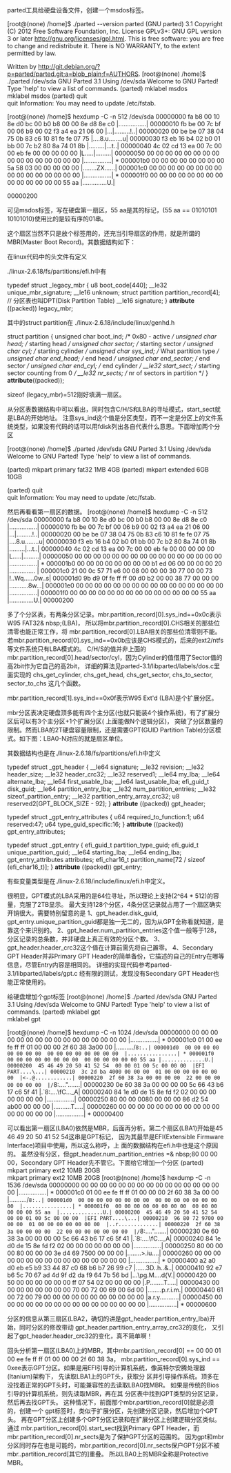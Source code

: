parted工具给硬盘设备文件，创建一个msdos标签。

[root@(none) /home]$ ./parted --version
parted (GNU parted) 3.1
Copyright (C) 2012 Free Software Foundation, Inc.
License GPLv3+: GNU GPL version 3 or later <http://gnu.org/licenses/gpl.html>.
This is free software: you are free to change and redistribute it.
There is NO WARRANTY, to the extent permitted by law.

Written by <http://git.debian.org/?p=parted/parted.git;a=blob_plain;f=AUTHORS>.
[root@(none) /home]$ ./parted /dev/sda
GNU Parted 3.1
Using /dev/sda
Welcome to GNU Parted! Type 'help' to view a list of commands.
(parted) mklabel msdos                                                    
mklabel msdos
(parted) quit                                                             
quit
Information: You may need to update /etc/fstab.

[root@(none) /home]$ hexdump -C -n 512 /dev/sda 
00000000  fa b8 00 10 8e d0 bc 00  b0 b8 00 00 8e d8 8e c0  |................|
00000010  fb be 00 7c bf 00 06 b9  00 02 f3 a4 ea 21 06 00  |...|.........!..|
00000020  00 be be 07 38 04 75 0b  83 c6 10 81 fe fe 07 75  |....8.u........u|
00000030  f3 eb 16 b4 02 b0 01 bb  00 7c b2 80 8a 74 01 8b  |.........|...t..|
00000040  4c 02 cd 13 ea 00 7c 00  00 eb fe 00 00 00 00 00  |L.....|.........|
00000050  00 00 00 00 00 00 00 00  00 00 00 00 00 00 00 00  |................|
*
000001b0  00 00 00 00 00 00 00 00  5a 58 03 00 00 00 00 00  |........ZX......|
000001c0  00 00 00 00 00 00 00 00  00 00 00 00 00 00 00 00  |................|
*
000001f0  00 00 00 00 00 00 00 00  00 00 00 00 00 00 55 aa  |..............U.|

00000200

可见msdos标签，写在硬盘第一扇区，55 aa是其的标记，(55 aa == 01010101 10101010)使用比的是较有序的01串。

这个扇区当然不只是放个标签用的，还充当引导扇区的作用，就是所谓的MBR(Master Boot Record)。其数据结构如下：

在linux代码中的头文件有定义

./linux-2.6.18/fs/partitions/efi.h中有

typedef struct _legacy_mbr {
        u8 boot_code[440];
        __le32 unique_mbr_signature;
        __le16 unknown;
        struct partition partition_record[4]; // 分区表也叫DPT(Disk Partition Table)
        __le16 signature;
} __attribute__ ((packed)) legacy_mbr;

其中的struct partition在
./linux-2.6.18/include/linux/genhd.h

struct partition {
        unsigned char boot_ind;         /* 0x80 - active */
        unsigned char head;             /* starting head */
        unsigned char sector;           /* starting sector */
        unsigned char cyl;              /* starting cylinder */
        unsigned char sys_ind;          /* What partition type */
        unsigned char end_head;         /* end head */
        unsigned char end_sector;       /* end sector */
        unsigned char end_cyl;          /* end cylinder */
        __le32 start_sect;      /* starting sector counting from 0 */
        __le32 nr_sects;                /* nr of sectors in partition */
} __attribute__((packed));  

sizeof (legacy_mbr)=512刚好填满一扇区。

从分区表数据结构中可以看出，同时包含C/H/S和LBA的寻址模式，start_sect就是LBA的开始地址。
注意sys_ind这个值是分区类型，而不一定是分区上的文件系统类型，如果没有代码的话可以用fdisk列出各自代表什么意思。下面增加两个分区

[root@(none) /home]$ ./parted /dev/sda
GNU Parted 3.1
Using /dev/sda
Welcome to GNU Parted! Type 'help' to view a list of commands.

(parted) mkpart primary fat32 1MB 4GB
(parted) mkpart extended 6GB 10GB 

(parted) quit                                                             
quit
Information: You may need to update /etc/fstab.

然后再看看第一扇区的数据。
[root@(none) /home]$ hexdump -C -n 512 /dev/sda 
00000000  fa b8 00 10 8e d0 bc 00  b0 b8 00 00 8e d8 8e c0  |................|
00000010  fb be 00 7c bf 00 06 b9  00 02 f3 a4 ea 21 06 00  |...|.........!..|
00000020  00 be be 07 38 04 75 0b  83 c6 10 81 fe fe 07 75  |....8.u........u|
00000030  f3 eb 16 b4 02 b0 01 bb  00 7c b2 80 8a 74 01 8b  |.........|...t..|
00000040  4c 02 cd 13 ea 00 7c 00  00 eb fe 00 00 00 00 00  |L.....|.........|
00000050  00 00 00 00 00 00 00 00  00 00 00 00 00 00 00 00  |................|
*
000001b0  00 00 00 00 00 00 00 00  b1 ed 06 00 00 00 00 20  |............... |
000001c0  21 00 0c 57 71 e6 00 08  00 00 00 30 77 00 00 73  |!..Wq......0w..s|
000001d0  9b d9 0f fe ff ff 00 d0  b2 00 00 38 77 00 00 00  |...........8w...|
000001e0  00 00 00 00 00 00 00 00  00 00 00 00 00 00 00 00  |................|
000001f0  00 00 00 00 00 00 00 00  00 00 00 00 00 00 55 aa  |..............U.|
00000200

多了个分区表，有两条分区记录。mbr.partition_record[0].sys_ind==0x0c表示W95 FAT32& nbsp;(LBA)，
所以将mbr.partition_record[0].CHS相关的那些位清零也能正常工作，将 mbr.partition_record[0].LBA相关的那些位清零则不能。
若mbr.partition_record[0].sys_ind==0x0b应该是CHS模式的，后来的ext2/ntfs等文件系统只有LBA模式的。
C/H/S的值并非上面的mbr.partition_record[0].head/sector/cyl，因为Cylinder的值借用了Sector值的高2bit作为它自己的高2bit，
详细的算法见parted-3.1/libparted/labels/dos.c里面实现的 chs_get_cylinder, chs_get_head, chs_get_sector, chs_to_sector, sector_to_chs 这几个函数。

mbr.partition_record[1].sys_ind==0x0f表示W95 Ext'd (LBA)是个扩展分区。

mbr分区表决定硬盘顶多能有四个主分区(也就只能装4个操作系统)，有了扩展分区后可以有3个主分区+1个扩展分区( 上面能做N个逻辑分区)，
突破了分区数量的限制。然而LBA的2T硬盘容量限制，还是需要GPT(GUID Partition Table)分区模式。如下图：LBA0-N对应的就是扇区单位。

其数据结构也是在./linux-2.6.18/fs/partitions/efi.h中定义

typedef struct _gpt_header {
    __le64 signature;
    __le32 revision;
    __le32 header_size;
    __le32 header_crc32;
    __le32 reserved1;
    __le64 my_lba;
    __le64 alternate_lba;
    __le64 first_usable_lba;
    __le64 last_usable_lba;
    efi_guid_t disk_guid;
    __le64 partition_entry_lba;
    __le32 num_partition_entries;
    __le32 sizeof_partition_entry;
    __le32 partition_entry_array_crc32;
    u8 reserved2[GPT_BLOCK_SIZE - 92];
} __attribute__ ((packed)) gpt_header;

typedef struct _gpt_entry_attributes {
    u64 required_to_function:1;
    u64 reserved:47;
        u64 type_guid_specific:16;
} __attribute__ ((packed)) gpt_entry_attributes;

typedef struct _gpt_entry {
    efi_guid_t partition_type_guid;
    efi_guid_t unique_partition_guid;
    __le64 starting_lba;
    __le64 ending_lba;
    gpt_entry_attributes attributes;
    efi_char16_t partition_name[72 / sizeof (efi_char16_t)];
} __attribute__ ((packed)) gpt_entry;

有些变量类型是在./linux-2.6.18/include/linux/efi.h中定义。

很明显，GPT模式的LBA采用的是64位寻址，所以理论上支持(2^64 * 512)的容量，克服了2TB显示。
最大支持128个分区，4条分区记录就占用了一个扇区确实开销很大。需要特别留意的是
1、gpt_header.disk_guid, gpt_entry.unique_partition_guid都是独一无二的，因为从GPT全称看就知道，是靠这个来识别的。
2、gpt_header.num_partition_entries这个值一般等于128，分区记录的总条数，并非硬盘上真正有效的分区个数。
3、gpt_header.header_crc32这个值在计算前需先将自己置零。
4、Secondary GPT Header并非Primary GPT Header的简单备份，它描述的自己的Entry在哪等信息，尽管Entry内容是相同的。
详细的实现代码参考parted-3.1/libparted/labels/gpt.c
经有限的测试，发现没有Secondary GPT Header也能正常使用的。

给硬盘增加个gpt标签
[root@(none) /home]$ ./parted /dev/sda
GNU Parted 3.1
Using /dev/sda
Welcome to GNU Parted! Type 'help' to view a list of commands.
(parted) mklabel gpt                                                      
mklabel gpt

[root@(none) /home]$ hexdump -C -n 1024 /dev/sda
00000000  00 00 00 00 00 00 00 00  00 00 00 00 00 00 00 00  |................|
*
000001c0  01 00 ee fe ff ff 01 00  00 00 2f 60 38 3a00 00  |........../`8:..|
000001d0  00 00 00 00 00 00 00 00  00 00 00 00 00 00 00 00  |................|
*
000001f0  00 00 00 00 00 00 00 00  00 00 00 00 00 00 55 aa |..............U.|
00000200  45 46 49 20 50 41 52 54  00 00 01 00 5c 00 00 00  |EFI PART....\...|
00000210  3c 2d ba 4000 00 00 00  01 00 00 00 00 00 00 00  |<-.@............|
00000220  2f 60 38 3a 00 00 00 00  22 00 00 00 00 00 00 00  |/`8:....".......|
00000230  0e 60 38 3a 00 00 00 00  5c 66 43 b6 17 c6 5f 41  |.`8:....\fC..._A|
00000240  84 1e d0 de 15 8e fd f2  02 00 00 00 00 00 00 00  |................|
00000250  80 00 00 0080 00 00 00 86 d2 54 ab00 00 00 00  |..........T.....|
00000260  00 00 00 00 00 00 00 00  00 00 00 00 00 00 00 00  |................|
*
00000400

可以看出第一扇区(LBA0)依然是MBR，后面再分析。第二个扇区(LBA1)开始是45 46 49 20 50 41 52 54这串是GPT标记，
因为其最早是EFI(Extensible Firmware Interface)项目中使用，所以这么称呼，上 面的数据结构在efi.h中也是这个原因的。
虽然没有分区，但gpt_header.num_partition_entries =& nbsp;80 00 00 00，Secondary GPT Header先不管它。下面给它增加一个分区
(parted) mkpart primary ext2 10MB 20GB                                    
mkpart primary ext2 10MB 20GB
[root@(none) /home]$ hexdump -C -n 1536 /dev/sda
00000000  00 00 00 00 00 00 00 00  00 00 00 00 00 00 00 00  |................|
*
000001c0  01 00 ee fe ff ff 01 00  00 00 2f 60 38 3a 00 00  |........../`8:..|
000001d0  00 00 00 00 00 00 00 00  00 00 00 00 00 00 00 00  |................|
*
000001f0  00 00 00 00 00 00 00 00  00 00 00 00 00 00 55 aa  |..............U.|
00000200  45 46 49 20 50 41 52 54  00 00 01 00 5c 00 00 00  |EFI PART....\...|
00000210  96 80 72 9700 00 00 00  01 00 00 00 00 00 00 00  |..r.............|
00000220  2f 60 38 3a 00 00 00 00  22 00 00 00 00 00 00 00  |/`8:....".......|
00000230  0e 60 38 3a 00 00 00 00  5c 66 43 b6 17 c6 5f 41  |.`8:....\fC..._A|
00000240  84 1e d0 de 15 8e fd f2  02 00 00 00 00 00 00 00  |................|
00000250  80 00 00 00 80 00 00 00  3e d4 69 7500 00 00 00  |........>.iu....|
00000260  00 00 00 00 00 00 00 00  00 00 00 00 00 00 00 00  |................|
*
00000400  a2 a0 d0 eb e5 b9 33 44  87 c0 68 b6 b7 26 99 c7  |......3D..h..&..|
00000410  92 e7 b6 5c 70 67 ad 4d  9f d2 da f9 64 7b 56 bd  |...\pg.M....d{V.|
00000420  00 50 00 00 00 00 00 00  ff 07 54 02 00 00 00 00  |.P........T.....|
00000430  00 00 00 00 00 00 00 00  70 00 72 00 69 00 6d 00  |........p.r.i.m.|
00000440  61 00 72 00 79 00 00 00  00 00 00 00 00 00 00 00  |a.r.y...........|
00000450  00 00 00 00 00 00 00 00  00 00 00 00 00 00 00 00  |................|
*
00000600

分区的信息从第三扇区(LBA2，确切的讲是gpt_header.partition_entry_lba)开始，同时分区的修改带动 gpt_header.partition_entry_array_crc32的变化，
又引起了gpt_header.header_crc32的变化，真不简单啊！

回头分析第一扇区(LBA0)上的MBR，其中mbr.partition_record[0] == 00 00 01 00 ee fe ff ff 01 00  00 00 2f 60 38 3a，
mbr.partition_record[0].sys_ind == 0xee表示GPT分区。如果是用EFI引导的计算机系统，像英特尔安腾处理器(Itanium)架构下，
先读取LBA1上的GPT头，获取分 区并引导操作系统。顶多在没找着正常的GPT头时，可能兼容性的去读取LBA0找MBR。
如果是传统的Bios引导的计算机系统，则先读取MBR，再在其 分区表中找到GPT类型的分区记录，然后再去找GPT头。
这种情况下，前面那个mbr.partition_record[0]就是必须的，创建一个 gpt标签时，类似于扩展分区，先创建分区记录，然后增加个GPT头。
再在GPT分区上创建多个GPT分区记录和在扩展分区上创建逻辑分区类似。
通过 mbr.partition_record[0].start_sect找到Primary GPT Header，而 mbr.partition_record[0].nr_sects是为了保护GPT分区的范围的。
因为gpt和mbr分区同时存在也是可能的，mbr.partition_record[0].nr_sects保户GPT分区不被mbr..partition_record[其它的]重叠。
所以LBA0上的MBR全称是Protective MBR。

